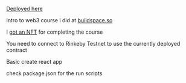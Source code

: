 [Deployed here](https://my-wave-portal-frontend.vercel.app/)

Intro to web3 course i did at [buildspace.so](https://buildspace.so)

I [got an NFT](https://opensea.io/assets/matic/0x3cd266509d127d0eac42f4474f57d0526804b44e/1989/) for completing the course 

You need to connect to Rinkeby Testnet to use the currently deployed contract

Basic create react app

check package.json for the run scripts
